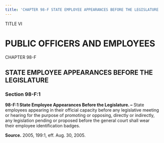 ```yaml
---
title: 'CHAPTER 98-F STATE EMPLOYEE APPEARANCES BEFORE THE LEGISLATURE'
---
```


TITLE VI
                                             
PUBLIC OFFICERS AND EMPLOYEES
=============================

CHAPTER 98-F
                                             
STATE EMPLOYEE APPEARANCES BEFORE THE LEGISLATURE
-------------------------------------------------

### Section 98-F:1

 **98-F:1 State Employee Appearances Before the Legislature. –**
State employees appearing in their official capacity before any
legislative meeting or hearing for the purpose of promoting or opposing,
directly or indirectly, any legislation pending or proposed before the
general court shall wear their employee identification badges.

**Source.** 2005, 199:1, eff. Aug. 30, 2005.
